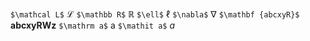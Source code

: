 `$\mathcal L$`	       $\mathcal L$
`$\mathbb R$`	           $\mathbb R$
`$\ell$`	               $\ell$
`$\nabla$`               $\nabla$
`$\mathbf {abcxyR}$` $\mathbf {abcxyRWz}$
`$\mathrm a$`           $\mathrm a$
`$\mathit a$`           $\mathit a$ 